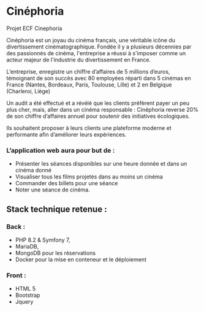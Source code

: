 # Cinéphoria
Projet ECF Cinephoria

Cinéphoria est un joyau du cinéma français, une véritable icône du divertissement cinématographique. Fondée il y a plusieurs décennies par des passionnés de cinéma, l'entreprise a réussi à s'imposer comme un acteur majeur de l'industrie du divertissement en France.

L’entreprise, enregistre un chiffre d’affaires de 5 millions d’euros, témoignant de son succès avec 80 employées réparti dans 5 cinémas en France (Nantes, Bordeaux, Paris, Toulouse, Lille) et 2 en Belgique (Charleroi, Liège) 

Un audit a été effectué et a révélé que les clients préfèrent payer un peu plus cher, mais, aller dans un cinéma responsable : Cinéphoria reverse 20% de son chiffre d’affaires annuel pour soutenir des initiatives écologiques.

Ils souhaitent proposer à leurs clients une plateforme moderne et performante afin d’améliorer leurs expériences.

### L’application web aura pour but de :
- Présenter les séances disponibles sur une heure donnée et dans un cinéma donné
- Visualiser tous les films projetés dans au moins un cinéma
- Commander des billets pour une séance
- Noter une séance de cinéma.

## Stack technique retenue :

### Back :
- PHP 8.2 & Symfony 7,
- MariaDB,
- MongoDB pour les réservations
- Docker pour la mise en conteneur et le déploiement

### Front :
- HTML 5
- Bootstrap
- Jquery
